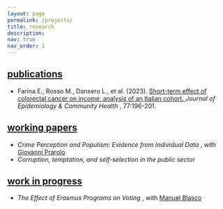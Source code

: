 ```yaml
---
layout: page
permalink: /projects/
title: research
description:
nav: true
nav_order: 1
---
```


<div class="projects">
  <a id="publications" href=".#publications">
    <h2 class="category">publications</h2>
  </a>
</div>

- Farina E., Rosso M., Dansero L., et al. (2023). <a href="https://doi.org/10.1136/jech-2022-220088"> Short-term effect of colorectal cancer on income: analysis of an Italian cohort. </a> <i> Journal of Epidemiology & Community Health </i>, 77:196-201.


<div class="projects">
  <a id="working-papers" href=".#working-papers">
    <h2 class="category">working papers</h2>
  </a>
</div>

- <i> Crime Perception and Populism: Evidence from Individual Data </i> , with <a href="https://sites.google.com/site/giovanniprarolo/"> Giovanni Prarolo </a>
- <i> Corruption, temptation, and self-selection in the public sector </i>


<div class="projects">
  <a id="work-in-progress" href=".#work-in-progress">
    <h2 class="category">work in progress</h2>
  </a>
</div>

- <i> The Effect of Erasmus Programs on Voting </i> , with <a href="https://www.unibo.it/sitoweb/manuel.blasco2/en"> Manuel Blasco </a>
